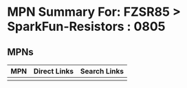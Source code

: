 



# MPN Summary For: FZSR85 > SparkFun-Resistors : 0805

## MPNs
  

|MPN|Direct Links|Search Links|
| :--- | :--- | :--- |
||||
